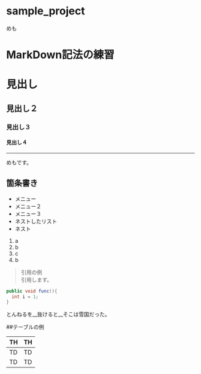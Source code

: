 sample_project
==============

めも

# MarkDown記法の練習

# 見出し

## 見出し２
### 見出し３
#### 見出し４

*****************

めもです。

## 箇条書き

+ メニュー
+ メニュー２
+ メニュー３
 + ネストしたリスト
 + ネスト

1. a
2. b
3. c
1. b

>引用の例  
>引用します。

```Java
public void func(){
  int i = 1;
}
```

とんねるを__抜けると__そこは雪国だった。

##テーブルの例

|  TH  |  TH  |
| ---- | ---- |
|  TD  |  TD  |
|  TD  |  TD  |

